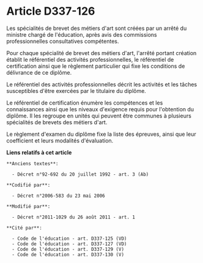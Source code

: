# Article D337-126

Les spécialités de brevet des métiers d'art sont créées par un arrêté du ministre chargé de l'éducation, après avis des
commissions professionnelles consultatives compétentes.

Pour chaque spécialité de brevet des métiers d'art, l'arrêté portant création établit le référentiel des activités
professionnelles, le référentiel de certification ainsi que le règlement particulier qui fixe les conditions de délivrance de
ce diplôme.

Le référentiel des activités professionnelles décrit les activités et les tâches susceptibles d'être exercées par le
titulaire du diplôme.

Le référentiel de certification énumère les compétences et les connaissances ainsi que les niveaux d'exigence requis pour
l'obtention du diplôme. Il les regroupe en unités qui peuvent être communes à plusieurs spécialités de brevets des métiers
d'art.

Le règlement d'examen du diplôme fixe la liste des épreuves, ainsi que leur coefficient et leurs modalités d'évaluation.

**Liens relatifs à cet article**

	**Anciens textes**:

	  - Décret n°92-692 du 20 juillet 1992 - art. 3 (Ab)

	**Codifié par**:

	  - Décret n°2006-583 du 23 mai 2006

	**Modifié par**:

	  - Décret n°2011-1029 du 26 août 2011 - art. 1

	**Cité par**:

	  - Code de l'éducation - art. D337-125 (VD)
	  - Code de l'éducation - art. D337-127 (VD)
	  - Code de l'éducation - art. D337-129 (V)
	  - Code de l'éducation - art. D337-130 (V)
